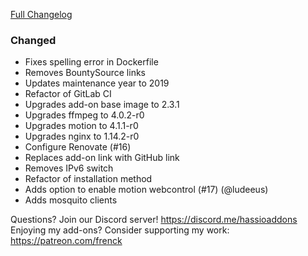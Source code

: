 [Full Changelog][changelog]

### Changed

- Fixes spelling error in Dockerfile
- Removes BountySource links
- Updates maintenance year to 2019
- Refactor of GitLab CI
- Upgrades add-on base image to 2.3.1
- Upgrades ffmpeg to 4.0.2-r0
- Upgrades motion to 4.1.1-r0
- Upgrades nginx to 1.14.2-r0
- Configure Renovate (#16)
- Replaces add-on link with GitHub link
- Removes IPv6 switch
- Refactor of installation method
- Adds option to enable motion webcontrol (#17) (@ludeeus)
- Adds mosquito clients

[changelog]: https://github.com/hassio-addons/addon-motioneye/compare/v0.2.0...v0.3.0

Questions? Join our Discord server! https://discord.me/hassioaddons
Enjoying my add-ons? Consider supporting my work: https://patreon.com/frenck